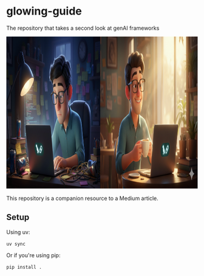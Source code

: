 # glowing-guide
The repository that takes a second look at genAI frameworks

<p align="center">
    <img src="./images/LangChain.png" height="400">
</p>

This repository is a companion resource to a Medium article.

## Setup
Using uv:
```
uv sync
```

Or if you're using pip:
```
pip install .
```
